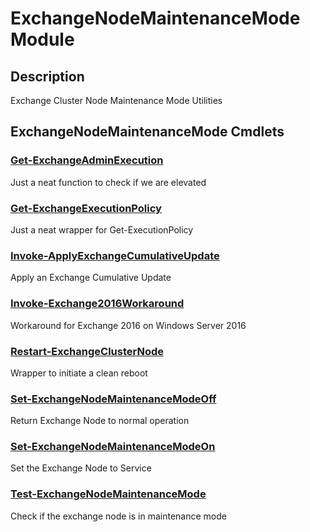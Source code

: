 ﻿---
Module Name: ExchangeNodeMaintenanceMode
Module Guid: 00000000-0000-0000-0000-000000000000 1293bb34-f68a-46cb-ad98-11ab9dff2f07
Download Help Link: https://github.com/jhochwald/ExchangeNodeMaintenanceMode/release/ExchangeNodeMaintenanceMode/docs/ExchangeNodeMaintenanceMode.md
Help Version: 1.0.0.18
Locale: en-US
---

# ExchangeNodeMaintenanceMode Module
## Description
Exchange Cluster Node Maintenance Mode Utilities

## ExchangeNodeMaintenanceMode Cmdlets
### [Get-ExchangeAdminExecution](Get-ExchangeAdminExecution.md)
Just a neat function to check if we are elevated

### [Get-ExchangeExecutionPolicy](Get-ExchangeExecutionPolicy.md)
Just a neat wrapper for Get-ExecutionPolicy

### [Invoke-ApplyExchangeCumulativeUpdate](Invoke-ApplyExchangeCumulativeUpdate.md)
Apply an Exchange Cumulative Update

### [Invoke-Exchange2016Workaround](Invoke-Exchange2016Workaround.md)
Workaround for Exchange 2016 on Windows Server 2016

### [Restart-ExchangeClusterNode](Restart-ExchangeClusterNode.md)
Wrapper to initiate a clean reboot

### [Set-ExchangeNodeMaintenanceModeOff](Set-ExchangeNodeMaintenanceModeOff.md)
Return Exchange Node to normal operation

### [Set-ExchangeNodeMaintenanceModeOn](Set-ExchangeNodeMaintenanceModeOn.md)
Set the Exchange Node to Service

### [Test-ExchangeNodeMaintenanceMode](Test-ExchangeNodeMaintenanceMode.md)
Check if the exchange node is in maintenance mode


